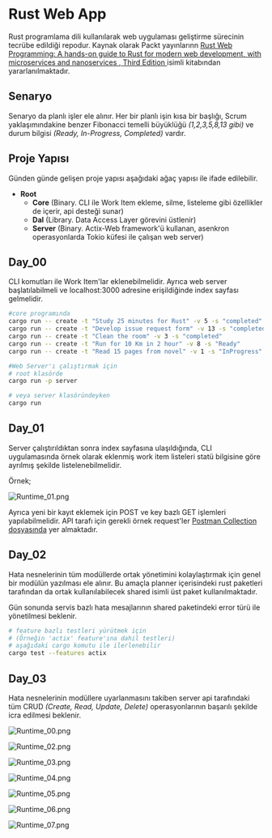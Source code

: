 # Rust Web App

Rust programlama dili kullanılarak web uygulaması geliştirme sürecinin tecrübe edildiği repodur. Kaynak olarak Packt yayınlarınn [Rust Web Programming: A hands-on guide to Rust for modern web development, with microservices and nanoservices , Third Edition ](https://www.packtpub.com/en-us/product/rust-web-programming-9781835887769) isimli kitabından yararlanılmaktadır.

## Senaryo

Senaryo da planlı işler ele alınır. Her bir planlı işin kısa bir başlığı, Scrum yaklaşımındakine benzer Fibonacci temelli büyüklüğü _(1,2,3,5,8,13 gibi)_ ve durum bilgisi _(Ready, In-Progress, Completed)_ vardır.

## Proje Yapısı

Günden günde gelişen proje yapısı aşağıdaki ağaç yapısı ile ifade edilebilir.

- **Root**
  - **Core** (Binary. CLI ile Work Item ekleme, silme, listeleme gibi özellikler de içerir, api desteği sunar)
  - **Dal** (Library. Data Access Layer görevini üstlenir)
  - **Server** (Binary. Actix-Web framework'ü kullanan, asenkron operasyonlarda Tokio küfesi ile çalışan web server)

## Day_00

CLI komutları ile Work Item'lar eklenebilmelidir. Ayrıca web server başlatılabilmeli ve localhost:3000 adresine erişildiğinde index sayfası gelmelidir.

```bash
#core programında
cargo run -- create -t "Study 25 minutes for Rust" -v 5 -s "completed"
cargo run -- create -t "Develop issue request form" -v 13 -s "completed"
cargo run -- create -t "Clean the room" -v 3 -s "completed"
cargo run -- create -t "Run for 10 Km in 2 hour" -v 8 -s "Ready"
cargo run -- create -t "Read 15 pages from novel" -v 1 -s "InProgress"

#Web Server'ı çalıştırmak için
# root klasörde
cargo run -p server

# veya server klasöründeyken
cargo run
```

## Day_01

Server çalıştırıldıktan sonra index sayfasına ulaşıldığında, CLI uygulamasında örnek olarak eklenmiş work item listeleri statü bilgisine göre ayrılmış şekilde listelenebilmelidir.

Örnek;

![Runtime_01.png](Runtime_01.png)

Ayrıca yeni bir kayıt eklemek için POST ve key bazlı GET işlemleri yapılabilmelidir. API tarafı için gerekli örnek request'ler [Postman Collection dosyasında](./Rust%20Web%20App.postman_collection.json) yer almaktadır.

## Day_02

Hata nesnelerinin tüm modüllerde ortak yönetimini kolaylaştırmak için genel bir modülün yazılması ele alınır. Bu amaçla planner içerisindeki rust paketleri tarafından da ortak kullanılabilecek shared isimli üst paket kullanılmaktadır.

Gün sonunda servis bazlı hata mesajlarının shared paketindeki error türü ile yönetilmesi beklenir.

```bash
# feature bazlı testleri yürütmek için
# (Örneğin 'actix' feature'ına dahil testleri)
# aşağıdaki cargo komutu ile ilerlenebilir
cargo test --features actix
```

## Day_03

Hata nesnelerinin modüllere uyarlanmasını takiben server api tarafındaki tüm CRUD _(Create, Read, Update, Delete)_ operasyonlarının başarılı şekilde icra edilmesi beklenir.

![Runtime_00.png](Runtime_00.png)

![Runtime_02.png](Runtime_02.png)

![Runtime_03.png](Runtime_03.png)

![Runtime_04.png](Runtime_04.png)

![Runtime_05.png](Runtime_05.png)

![Runtime_06.png](Runtime_06.png)

![Runtime_07.png](Runtime_07.png)